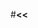 #**<<<Script Writing>>>**

Every time our system makes a call to an ad server it logs what adverts are returned (which is what the interview.log file contains).  When the adserver responds, it provides a list of asset IDs that are to be stitched into the user’s live stream:

```
20160420084726:-
20160420085418:[111783178, 111557953, 111646835, 111413356, 111412662, 105618372, 111413557]
20160420085418:[111413432, 111633904, 111783198, 111792767, 111557948, 111413225, 111413281]
20160420085418:[111413432, 111633904, 111783198, 111792767, 111557948, 111413225, 111413281]
20160420085522:[111344871, 111394583, 111295547, 111379566, 111352520]
20160420090022:[111344871, 111394583, 111295547, 111379566, 111352520]
```

The format of the input log is:

timestamp:ads

Where:
timestamp is in the format YYYYMMDDhhmmss
ads is a comma separated list of ad asset IDs surrounded by square brackets, or - if no ads were returned

The first part of the task is to write a script that outputs, for each ten minute slice of the day:

The count of IDs that were returned
The count of unique IDs that were returned
The script should support a command line parameter to select whether unique or total IDs should be given.

Example output using the above log excerpt (in total mode):

20160420084:0
20160420085:26
20160420090:5

And in unique count mode it would give:

20160420084:0
20160420085:19
20160420090:5
